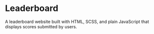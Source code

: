 # Leaderboard
A leaderboard website built with HTML, SCSS, and plain JavaScript that displays scores submitted by users.
